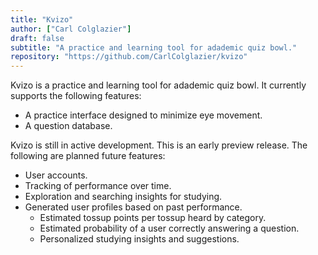 ```yaml
---
title: "Kvizo"
author: ["Carl Colglazier"]
draft: false
subtitle: "A practice and learning tool for adademic quiz bowl."
repository: "https://github.com/CarlColglazier/kvizo"
---
```


Kvizo is a practice and learning tool for adademic quiz bowl. It
currently supports the following features:

-   A practice interface designed to minimize eye movement.
-   A question database.

Kvizo is still in active development. This is an early preview
release. The following are planned future features:

-   User accounts.
-   Tracking of performance over time.
-   Exploration and searching insights for studying.
-   Generated user profiles based on past performance.
    -   Estimated tossup points per tossup heard by category.
    -   Estimated probability of a user correctly answering a question.
    -   Personalized studying insights and suggestions.